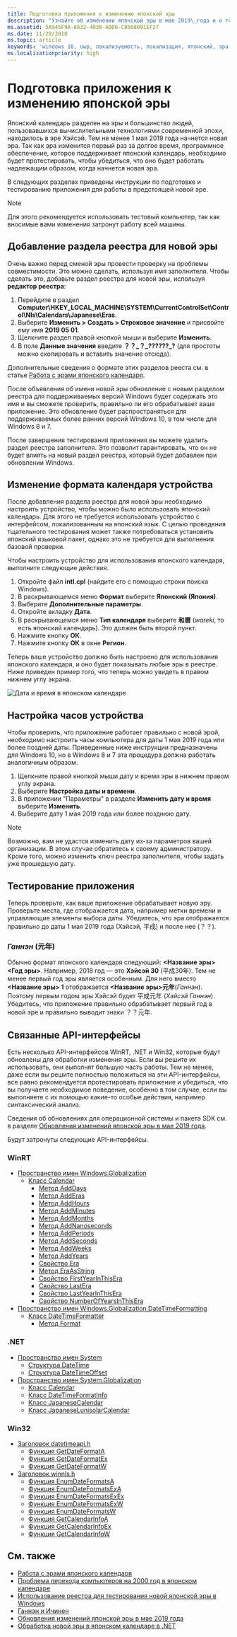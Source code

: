 ```yaml
---
title: Подготовка приложения к изменению японской эры
description: "Узнайте об изменении японской эры в мае 2019\_года и о том, как подготовить свое приложение."
ms.assetid: 5A945F9A-8632-4038-ADD6-C0568091EF27
ms.date: 11/29/2018
ms.topic: article
keywords: 'windows 10, uwp, локализуемость, локализация, японский, эра'
ms.localizationpriority: high
---
```


# Подготовка приложения к изменению японской эры

Японский календарь разделен на эры и большинство людей, пользовавшихся вычислительными технологиями современной эпохи, находилось в эре Хэйсэй. Тем не менее 1 мая 2019 года начнется новая эра. Так как эра изменится первый раз за долгое время, программное обеспечение, которое поддерживает японский календарь, необходимо будет протестировать, чтобы убедиться, что оно будет работать надлежащим образом, когда начнется новая эра.

В следующих разделах приведены инструкции по подготовке и тестированию приложения для работы в предстоящей новой эре.

> [!NOTE]
> Для этого рекомендуется использовать тестовый компьютер, так как вносимые вами изменения затронут работу всей машины.

## Добавление раздела реестра для новой эры

Очень важно перед сменой эры провести проверку на проблемы совместимости. Это можно сделать, используя имя заполнителя. Чтобы сделать это, добавьте раздел реестра для новой эры, используя **редактор реестра**:

1. Перейдите в раздел **Computer\HKEY_LOCAL_MACHINE\SYSTEM\CurrentControlSet\Control\Nls\Calendars\Japanese\Eras**.
2. Выберите **Изменить > Создать > Строковое значение** и присвойте ему имя **2019 05 01**.
3. Щелкните раздел правой кнопкой мыши и выберите **Изменить**.
4. В поле **Данные значения** введите **？？\_？\_??????\_?** (для простоты можно скопировать и вставить значение отсюда).

Дополнительные сведения о формате этих разделов рееста см. в статье [Работа с эрами японского календаря](https://docs.microsoft.com/windows/desktop/Intl/era-handling-for-the-japanese-calendar).

После объявления об имени новой эры обновление с новым разделом реестра для поддерживаемых версий Windows будет содержать это имя и вы сможете проверить, правильно ли его обрабатывает ваше приложение. Это обновление будет распространяться для поддерживаемых более ранних версий Windows 10, в том числе для Windows 8 и 7.

После завершения тестирования приложения вы можете удалить раздел реестра заполнителя. Это позволит гарантировать, что он не будет влиять на новый раздел реестра, который будет добавлен при обновлении Windows.

## Изменение формата календаря устройства

После добавления раздела реестра для новой эры необходимо настроить устройство, чтобы можно было использовать японский календарь. Для этого не требуется использовать устройство с интерфейсом, локализованным на японский язык. С целью проведения тщательного тестирования может также потребоваться установить японский языковой пакет, однако это не требуется для выполнения базовой проверки.

Чтобы настроить устройство для использования японского календаря, выполните следующие действия.

1. Откройте файл **intl.cpl** (найдите его с помощью строки поиска Windows).
2. В раскрывающемся меню **Формат** выберите **Японский (Япония)**.
3. Выберите **Дополнительные параметры**.
4. Откройте вкладку **Дата**.
5. В раскрывающемся меню **Тип календаря** выберите **和暦** (*wareki*, то есть японский календарь). Это должен быть второй пункт.
6. Нажмите кнопку **ОК**.
7. Нажмите кнопку **ОК** в окне **Регион**.

Теперь ваше устройство должно быть настроено для использования японского календаря, и оно будет показывать любые эры в реестре. Ниже приведен пример того, что теперь можно увидеть в правом нижнем углу экрана.

![Дата и время в японском календаре](images/japanese-calendar-format.png)

## Настройка часов устройства

Чтобы проверить, что приложение работает правильно с новой эрой, необходимо настроить часы компьютера для даты 1 мая 2019 года или более поздней даты. Приведенные ниже инструкции предназначены для Windows 10, но в Windows 8 и 7 эта процедура должна работать аналогичным образом.

1. Щелкните правой кнопкой мыши дату и время эры в нижнем правом углу экрана.
2. Выберите **Настройка даты и времени**.
3. В приложении "Параметры" в разделе **Изменить дату и время** выберите **Изменить**.
4. Выберите дату 1 мая 2019 года или более позднюю дату.

> [!NOTE]
> Возможно, вам не удастся изменить дату из-за параметров вашей организации. В этом случае обратитесь к своему администратору. Кроме того, можно изменить ключ реестра заполнителя, чтобы задать уже прошедшую дату.

## Тестирование приложения

Теперь проверьте, как ваше приложение обрабатывает новую эру. Проверьте места, где отображается дата, например метки времени и управляющие элементы выбора даты. Убедитесь, что эра отображается правильно до даты 1 мая 2019 года (Хэйсэй, 平成) и после нее (？？).

### *Ганнэн* (元年)

Обычно формат японского календаря следующий: **&lt;Название эры&gt; &lt;Год эры&gt;**. Например, 2018 год — это **Хэйсэй 30** (平成30年).  Тем не менее первый год эры является особенным. Для него вместо **&lt;Название эры&gt; 1** отображается **&lt;Название эры&gt;元年**(*Ганнэн*). Поэтому первым годом эры Хэйсэй будет 平成元年 (*Хэйсэй Ганнэн*). Убедитесь, что приложение правильно обрабатывает первый год в новой эре и правильно выводит знаки ？？元年.

## Связанные API-интерфейсы

Есть несколько API-интерфейсов WinRT, .NET и Win32, которые будут обновлены для обработки изменения эры. Если вы решите их использовать, они выполнят большую часть работы. Тем не менее, даже если вы решите полностью положиться на эти API-интерфейсы, все равно рекомендуется протестировать приложение и убедиться, что вы получаете необходимое поведение, особенно в том случае, если вы выполняете с их помощью какие-то особые действия, например синтаксический анализ.

Сведения об обновлениях для операционной системы и пакета SDK см. в разделе [Обновления изменений японской эры в мае 2019 года](https://support.microsoft.com/help/4470918/updates-for-may-2019-japan-era-change).

Будут затронуты следующие API-интерфейсы.

### WinRT

* [Пространство имен Windows.Globalization](https://docs.microsoft.com/uwp/api/windows.globalization)
    * [Класс Calendar](https://docs.microsoft.com/uwp/api/windows.globalization.calendar)
        * [Метод AddDays](https://docs.microsoft.com/uwp/api/windows.globalization.calendar.adddays)
        * [Метод AddEras](https://docs.microsoft.com/uwp/api/windows.globalization.calendar.adderas)
        * [Метод AddHours](https://docs.microsoft.com/uwp/api/windows.globalization.calendar.addhours)
        * [Метод AddMinutes](https://docs.microsoft.com/uwp/api/windows.globalization.calendar.addminutes)
        * [Метод AddMonths](https://docs.microsoft.com/uwp/api/windows.globalization.calendar.addmonths)
        * [Метод AddNanoseconds](https://docs.microsoft.com/uwp/api/windows.globalization.calendar.addnanoseconds)
        * [Метод AddPeriods](https://docs.microsoft.com/uwp/api/windows.globalization.calendar.addperiods)
        * [Метод AddSeconds](https://docs.microsoft.com/uwp/api/windows.globalization.calendar.addseconds)
        * [Метод AddWeeks](https://docs.microsoft.com/uwp/api/windows.globalization.calendar.addweeks)
        * [Метод AddYears](https://docs.microsoft.com/uwp/api/windows.globalization.calendar.addyears)
        * [Свойство Era](https://docs.microsoft.com/uwp/api/windows.globalization.calendar.era)
        * [Метод EraAsString](https://docs.microsoft.com/uwp/api/windows.globalization.calendar.eraasstring)
        * [Свойство FirstYearInThisEra](https://docs.microsoft.com/uwp/api/windows.globalization.calendar.firstyearinthisera)
        * [Свойство LastEra](https://docs.microsoft.com/uwp/api/windows.globalization.calendar.lastera)
        * [Свойство LastYearInThisEra](https://docs.microsoft.com/uwp/api/windows.globalization.calendar.lastyearinthisera)
        * [Свойство NumberOfYearsInThisEra](https://docs.microsoft.com/uwp/api/windows.globalization.calendar.numberofyearsinthisera)     
* [Пространство имен Windows.Globalization.DateTimeFormatting](https://docs.microsoft.com/uwp/api/windows.globalization.datetimeformatting)
    * [Класс DateTimeFormatter](https://docs.microsoft.com/uwp/api/windows.globalization.datetimeformatting.datetimeformatter)
        * [Метод Format](https://docs.microsoft.com/uwp/api/windows.globalization.datetimeformatting.datetimeformatter.format)

### .NET

* [Пространство имен System](https://docs.microsoft.com/dotnet/api/system)
    * [Структура DateTime](https://docs.microsoft.com/dotnet/api/system.datetime)
    * [Структура DateTimeOffset](https://docs.microsoft.com/dotnet/api/system.datetimeoffset)
* [Пространство имен System.Globalization](https://docs.microsoft.com/dotnet/api/system.globalization)
    * [Класс Calendar](https://docs.microsoft.com/dotnet/api/system.globalization.calendar)
    * [Класс DateTimeFormatInfo](https://docs.microsoft.com/dotnet/api/system.globalization.datetimeformatinfo)
    * [Класс JapaneseCalendar](https://docs.microsoft.com/dotnet/api/system.globalization.japanesecalendar)
    * [Класс JapaneseLunisolarCalendar](https://docs.microsoft.com/dotnet/api/system.globalization.japaneselunisolarcalendar)

### Win32

* [Заголовок datetimeapi.h](https://docs.microsoft.com/windows/desktop/api/datetimeapi/)
    * [Функция GetDateFormatA](https://docs.microsoft.com/windows/desktop/api/datetimeapi/nf-datetimeapi-getdateformata)
    * [Функция GetDateFormatEx](https://docs.microsoft.com/windows/desktop/api/datetimeapi/nf-datetimeapi-getdateformatex)
    * [Функция GetDateFormatW](https://docs.microsoft.com/windows/desktop/api/datetimeapi/nf-datetimeapi-getdateformatw)
* [Заголовок winnls.h](https://docs.microsoft.com/windows/desktop/api/winnls/)
    * [Функция EnumDateFormatsA](https://docs.microsoft.com/windows/desktop/api/winnls/nf-winnls-enumdateformatsa)
    * [Функция EnumDateFormatsExA](https://docs.microsoft.com/windows/desktop/api/winnls/nf-winnls-enumdateformatsexa)
    * [Функция EnumDateFormatsExEx](https://docs.microsoft.com/windows/desktop/api/winnls/nf-winnls-enumdateformatsexex)
    * [Функция EnumDateFormatsExW](https://docs.microsoft.com/windows/desktop/api/winnls/nf-winnls-enumdateformatsexw)
    * [Функция EnumDateFormatsW](https://docs.microsoft.com/windows/desktop/api/winnls/nf-winnls-enumdateformatsw)
    * [Функция GetCalendarInfoA](https://docs.microsoft.com/windows/desktop/api/winnls/nf-winnls-getcalendarinfoa)
    * [Функция GetCalendarInfoEx](https://docs.microsoft.com/windows/desktop/api/winnls/nf-winnls-getcalendarinfoex)
    * [Функция GetCalendarInfoW](https://docs.microsoft.com/windows/desktop/api/winnls/nf-winnls-getcalendarinfow)

## См. также

* [Работа с эрами японского календаря](https://docs.microsoft.com/windows/desktop/Intl/era-handling-for-the-japanese-calendar)
* [Проблема перехода компьютеров на 2000 год в японском календаре](https://blogs.msdn.microsoft.com/shawnste/2018/04/12/the-japanese-calendars-y2k-moment/)
* [Использование реестра для тестирования новой японской эры в Windows](https://blogs.msdn.microsoft.com/shawnste/2018/08/07/using-the-registry-to-test-the-new-japanese-era-on-windows/)
* [Ганнэн и Ичинен](https://blogs.msdn.microsoft.com/shawnste/2018/11/12/gannen-vs-ichinen/)
* [Обновления изменений японской эры в мае 2019 года](https://support.microsoft.com/help/4470918/updates-for-may-2019-japan-era-change)
* [Обработка новой эры в японском календаре в .NET](https://blogs.msdn.microsoft.com/dotnet/2018/11/14/handling-a-new-era-in-the-japanese-calendar-in-net/)

<!--HONumber=12月18_HO1-->

